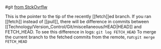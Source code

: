 #git 
[from StckOvrflw](https://stackoverflow.com/a/9237511/5273667)

This is the pointer to the tip of the recently [[fetch]]ed branch. If you ran [[fetch]] instead of [[pull]], there will be difference in commits between [[Technology/Version_Control/Git/miscellaneous/HEAD|HEAD]] and FETCH_HEAD.
To see this difference in logs: `git log FETCH_HEAD`
To merge the current branch to the fetched commits from the remote, run:`git merge FETCH_HEAD`

